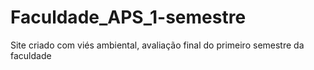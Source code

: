 # Faculdade_APS_1-semestre
Site criado com viés ambiental, avaliação final do primeiro semestre da faculdade
